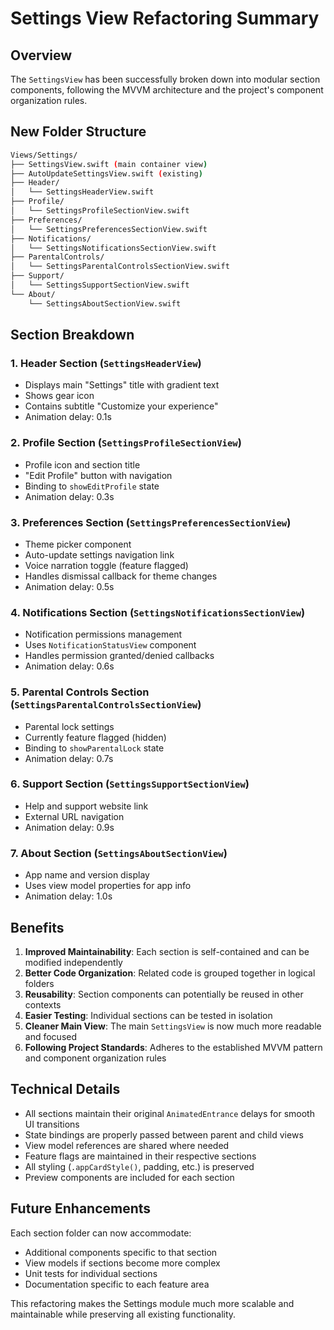 # Settings View Refactoring Summary

## Overview

The `SettingsView` has been successfully broken down into modular section components, following the MVVM architecture and the project's component organization rules.

## New Folder Structure

```bash
Views/Settings/
├── SettingsView.swift (main container view)
├── AutoUpdateSettingsView.swift (existing)
├── Header/
│   └── SettingsHeaderView.swift
├── Profile/
│   └── SettingsProfileSectionView.swift
├── Preferences/
│   └── SettingsPreferencesSectionView.swift
├── Notifications/
│   └── SettingsNotificationsSectionView.swift
├── ParentalControls/
│   └── SettingsParentalControlsSectionView.swift
├── Support/
│   └── SettingsSupportSectionView.swift
└── About/
    └── SettingsAboutSectionView.swift
```

## Section Breakdown

### 1. **Header Section** (`SettingsHeaderView`)

- Displays main "Settings" title with gradient text
- Shows gear icon
- Contains subtitle "Customize your experience"
- Animation delay: 0.1s

### 2. **Profile Section** (`SettingsProfileSectionView`)

- Profile icon and section title
- "Edit Profile" button with navigation
- Binding to `showEditProfile` state
- Animation delay: 0.3s

### 3. **Preferences Section** (`SettingsPreferencesSectionView`)

- Theme picker component
- Auto-update settings navigation link
- Voice narration toggle (feature flagged)
- Handles dismissal callback for theme changes
- Animation delay: 0.5s

### 4. **Notifications Section** (`SettingsNotificationsSectionView`)

- Notification permissions management
- Uses `NotificationStatusView` component
- Handles permission granted/denied callbacks
- Animation delay: 0.6s

### 5. **Parental Controls Section** (`SettingsParentalControlsSectionView`)

- Parental lock settings
- Currently feature flagged (hidden)
- Binding to `showParentalLock` state
- Animation delay: 0.7s

### 6. **Support Section** (`SettingsSupportSectionView`)

- Help and support website link
- External URL navigation
- Animation delay: 0.9s

### 7. **About Section** (`SettingsAboutSectionView`)

- App name and version display
- Uses view model properties for app info
- Animation delay: 1.0s

## Benefits

1. **Improved Maintainability**: Each section is self-contained and can be modified independently
2. **Better Code Organization**: Related code is grouped together in logical folders
3. **Reusability**: Section components can potentially be reused in other contexts
4. **Easier Testing**: Individual sections can be tested in isolation
5. **Cleaner Main View**: The main `SettingsView` is now much more readable and focused
6. **Following Project Standards**: Adheres to the established MVVM pattern and component organization rules

## Technical Details

- All sections maintain their original `AnimatedEntrance` delays for smooth UI transitions
- State bindings are properly passed between parent and child views
- View model references are shared where needed
- Feature flags are maintained in their respective sections
- All styling (`.appCardStyle()`, padding, etc.) is preserved
- Preview components are included for each section

## Future Enhancements

Each section folder can now accommodate:

- Additional components specific to that section
- View models if sections become more complex
- Unit tests for individual sections
- Documentation specific to each feature area

This refactoring makes the Settings module much more scalable and maintainable while preserving all existing functionality.
